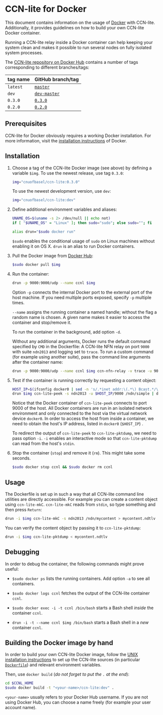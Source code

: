 # CCN-lite for Docker

This document contains information on the usage of
[Docker](https://www.docker.com/) with CCN-lite. Additionally, it provides guidelines on how to build your own CCN-lite
Docker container.

Running a CCN-lite relay inside a Docker container can help keeping your system clean and makes it possible to run
several nodes on fully isolated system processes.

The [CCN-lite repository on Docker Hub](https://registry.hub.docker.com/u/cnuofbasel/ccn-lite/) contains a number of
tags corresponding to different branches/tags:

tag name | GitHub branch/tag
:------- | :----------------
`latest` | [`master`](https://github.com/cn-uofbasel/ccn-lite/tree/master)
`dev`    | [`dev-master`](https://github.com/cn-uofbasel/ccn-lite/tree/dev-master)
`0.3.0`  | [`0.3.0`](https://github.com/cn-uofbasel/ccn-lite/releases/tag/0.3.0)
`0.2.0`  | [`0.2.0`](https://github.com/cn-uofbasel/ccn-lite/releases/tag/0.2.0)

## Prerequisites

CCN-lite for Docker obviously requires a working Docker installation. For more information, visit the
[installation instructions](https://docs.docker.com/installation/) of Docker.

## Installation

1. Choose a tag of the CCN-lite Docker image (see above) by defining a variable
   `$img`. To use the newest release, use tag `0.3.0`:

   ```bash
   img="cnuofbasel/ccn-lite:0.3.0"
   ```

   To use the newest development version, use `dev`:

   ```bash
   img="cnuofbasel/ccn-lite:dev"
   ```

2. Define additional environment variables and aliases:

   ```bash
   UNAME_OS=$(uname -s 2> /dev/null || echo not)
   if [ "$UNAME_OS" = "Linux" ]; then sudo="sudo"; else sudo=""; fi

   alias drun="$sudo docker run"
   ```

   `$sudo` enables the conditional usage of `sudo` on Linux machines without enabling it on OS X. `drun` is an alias to
   run Docker containers.

3. Pull the Docker image from [Docker Hub](https://registry.hub.docker.com/u/cnuofbasel/ccn-lite/):

   ```bash
   $sudo docker pull $img
   ```

4. Run the container:

   ```bash
   drun -p 9000:9000/udp --name ccnl $img
   ```

   Option `-p` connects the internal Docker port to the external port of the host machine. If you need multiple ports
   exposed, specify `-p` multiple times.

   `--name` assigns the running container a named handle; without the flag a random name is chosen. A given name makes
   it easier to access the container and stop/remove it.

   To run the container in the background, add option `-d`.

   Without any additional arguments, Docker runs the default command specified by `CMD` in the Dockerfile: A CCN-lite
   NFN relay on port `9000` with suite
   `ndn2013` and logging set to `trace`. To run a custom command (for example using another suite), pass the command
   line arguments after the container name:

   ```bash
   drun -p 9000:9000/udp --name ccnl $img ccn-nfn-relay -v trace -u 9000 -d test/cistlv -s cisco2015
   ```

5. Test if the container is running correctly by requesting a content object:

   ```bash
   HOST_IP=$(ifconfig docker0 | sed -n 's/.*inet addr:\(.*\) Bcast.*/\1/p')
   drun $img ccn-lite-peek -s ndn2013 -u $HOST_IP/9000 /ndn/simple | drun -i $img ccn-lite-pktdump
   ```

   Notice that the Docker container of `ccn-lite-peek` connects to port 9000 of the host. All Docker containers are run
   in an isolated network environment and only connected to the host via the virtual network device `docker0`. In order
   to access the host from inside a container, we need to obtain the host's IP address, listed in `docker0` (`$HOST_IP`)
   .

   To redirect the output of `ccn-lite-peek` to `ccn-lite-pktdump`, we need to pass option `-i`. `-i` enables an
   interactive mode so that `ccn-lite-pktdump` can read from the host's `stdin`.

6. Stop the container (`stop`) and remove it (`rm`). This might take some seconds.

   ```bash
   $sudo docker stop ccnl && $sudo docker rm ccnl
   ```

## Usage

The Dockerfile is set up in such a way that all CCN-lite command line utilities are directly accessible. For example you
can create a content object using `ccn-lite-mkC`. `ccn-lite-mkC` reads from `stdin`, so type something and then
press `Return`:

```bash
drun -i $img ccn-lite-mkC -s ndn2013 /ndn/mycontent > mycontent.ndtlv
```

You can verify the content object by passing it to `ccn-lite-pktdump`:

```bash
drun -i $img ccn-lite-pktdump < mycontent.ndtlv
```

## Debugging

In order to debug the container, the following commands might prove useful:

- `$sudo docker ps` lists the running containers. Add option `-a` to see all containers.

- `$sudo docker logs ccnl` fetches the output of the CCN-lite container `ccnl`.

- `$sudo docker exec -i -t ccnl /bin/bash` starts a Bash shell *inside* the container `ccnl`.

- `drun -i -t --name ccnl $img /bin/bash` starts a Bash shell in a *new* container `ccnl`.

## Building the Docker image by hand

In order to build your own CCN-lite Docker image, follow the [UNIX installation instructions](README-unix.md) to set up
the CCN-lite sources (in particular [`Dockerfile`](../Dockerfile)) and relevant environment variables.

Then, use `docker build` (*do not forget to put the `.` at the end*):

```bash
cd $CCNL_HOME
$sudo docker build -t "<your-name>/ccn-lite:dev" .
```

`<your-name>` usually refers to your Docker Hub username. If you are not using Docker Hub, you can choose a name
freely (for example your user account name).
